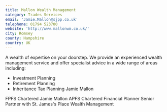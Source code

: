 ```yaml
---
title: Mallon Wealth Management
category: Trades Services
email: 'Jamie.Mallon@sjpp.co.uk'
telephone: 01794 523700
website: 'http://www.mallonwm.co.uk/'
city: Romsey
county: Hampshire
country: UK
---
```

A wealth of expertise on your doorstep. We provide an experienced wealth management service and offer specialist advice in a wide range of areas including:

 * Investment Planning
 * Retirement Planning
 * Inheritance Tax Planning Jamie Mallon

FPFS Chartered
Jamie Mallon APFS
Chartered Financial Planner
Senior Partner with St. James's Place Wealth Management
